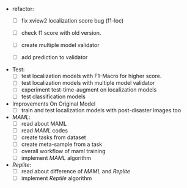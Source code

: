 - refactor:
  - [ ] fix xview2 localization score bug (f1-loc)  
  - [ ] check f1 score with old version.
  - [ ] create multiple model validator
  - [ ] add prediction to validator
  

- Test:
  - [ ] test localization models with F1-Macro for higher score.
  - [ ] test localization models with multiple model validator
  - [ ] experiment test-time-augment on localization models
  - [ ] test classification models
  
- Improvements On Original Model
  - [ ] train and test localization models with post-disaster images too

- *MAML*:
  - [ ] read about MAML
  - [ ] read *MAML* codes
  - [ ] create tasks from dataset
  - [ ] create meta-sample from a task
  - [ ] overall workflow of maml training
  - [ ] implement *MAML* algorithm

- *Replite*:
  - [ ] read about difference of *MAML* and *Replite*
  - [ ] implement *Reptile* algorithm